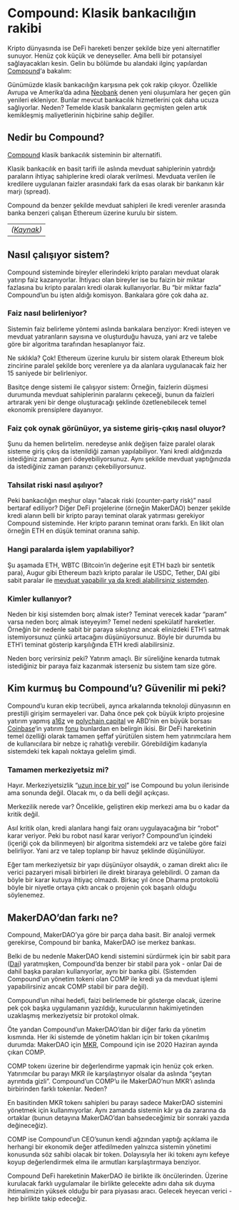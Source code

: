 # Compound: Klasik bankacılığın rakibi

Kripto dünyasında ise DeFi hareketi benzer şekilde bize yeni alternatifler sunuyor. Henüz çok küçük ve deneyseller. Ama belli bir potansiyel sağlayacakları kesin. Gelin bu bölümde bu alandaki ilginç yapılardan [Compound](https://compound.finance/)‘a bakalım:

Günümüzde klasik bankacılığın karşısına pek çok rakip çıkıyor. Özellikle Avrupa ve Amerika’da adına [Neobank](https://en.wikipedia.org/wiki/Neobank) denen yeni oluşumlara her geçen gün yenileri ekleniyor. Bunlar mevcut bankacılık hizmetlerini çok daha ucuza sağlıyorlar. Neden? Temelde klasik bankaların geçmişten gelen artık kemikleşmiş maliyetlerinin hiçbirine sahip değiller.

## Nedir bu Compound? <a id="nedir-bu-compound"></a>

[Compound](https://compound.finance/) klasik bankacılık sisteminin bir alternatifi.

Klasik bankacılık en basit tarifi ile aslında mevduat sahiplerinin yatırdığı paraların ihtiyaç sahiplerine kredi olarak verilmesi. Mevduata verilen ile kredilere uygulanan faizler arasındaki fark da esas olarak bir bankanın kâr marjı \(spread\).

Compound da benzer şekilde mevduat sahipleri ile kredi verenler arasında banka benzeri çalışan Ethereum üzerine kurulu bir sistem.

|  |
| :--- |
| _\(_[_Kaynak_](https://pixabay.com/illustrations/money-bank-business-finance-3405700/)_\)_ |

## Nasıl çalışıyor sistem? <a id="nas&#x131;l-&#xE7;al&#x131;&#x15F;&#x131;yor-sistem"></a>

Compound sisteminde bireyler ellerindeki kripto paraları mevduat olarak yatırıp faiz kazanıyorlar. İhtiyacı olan bireyler ise bu faizin bir miktar fazlasına bu kripto paraları kredi olarak kullanıyorlar. Bu “bir miktar fazla” Compound’un bu işten aldığı komisyon. Bankalara göre çok daha az.

### Faiz nasıl belirleniyor? <a id="faiz-nas&#x131;l-belirleniyor"></a>

Sistemin faiz belirleme yöntemi aslında bankalara benziyor: Kredi isteyen ve mevduat yatıranların sayısına ve oluşturduğu havuza, yani arz ve talebe göre bir algoritma tarafından hesaplanıyor faiz.

Ne sıklıkla? Çok! Ethereum üzerine kurulu bir sistem olarak Ethereum blok zincirine paralel şekilde borç verenlere ya da alanlara uygulanacak faiz her 15 saniyede bir belirleniyor.

Basitçe denge sistemi ile çalışıyor sistem: Örneğin, faizlerin düşmesi durumunda mevduat sahiplerinin paralarını çekeceği, bunun da faizleri artırarak yeni bir denge oluşturacağı şeklinde özetlenebilecek temel ekonomik prensiplere dayanıyor.

### Faiz çok oynak görünüyor, ya sisteme giriş-çıkış nasıl oluyor? <a id="faiz-&#xE7;ok-oynak-g&#xF6;r&#xFC;n&#xFC;yor-ya-sisteme-giri&#x15F;-&#xE7;&#x131;k&#x131;&#x15F;-nas&#x131;l-oluyor"></a>

Şunu da hemen belirtelim. neredeyse anlık değişen faize paralel olarak sisteme giriş çıkış da istenildiği zaman yapılabiliyor. Yani kredi aldığınızda istediğiniz zaman geri ödeyebiliyorsunuz. Aynı şekilde mevduat yaptığınızda da istediğiniz zaman paranızı çekebiliyorsunuz.

### Tahsilat riski nasıl aşılıyor? <a id="tahsilat-riski-nas&#x131;l-a&#x15F;&#x131;l&#x131;yor"></a>

Peki bankacılığın meşhur olayı “alacak riski \(counter-party risk\)” nasıl bertaraf ediliyor? Diğer DeFi projelerine \(örneğin MakerDAO\) benzer şekilde kredi alanın belli bir kripto parayı teminat olarak yatırması gerekiyor Compound sisteminde. Her kripto paranın teminat oranı farklı. En likit olan örneğin ETH en düşük teminat oranına sahip.

### Hangi paralarda işlem yapılabiliyor? <a id="hangi-paralarda-i&#x15F;lem-yap&#x131;labiliyor"></a>

Şu aşamada ETH, WBTC \(Bitcoin’in değerine eşit ETH bazlı bir sentetik para\), Augur gibi Ethereum bazlı kripto paralar ile USDC, Tether, DAI gibi sabit paralar ile [mevduat yapabilir ya da kredi alabilirsiniz sistemden](https://compound.finance/markets).

### Kimler kullanıyor? <a id="kimler-kullan&#x131;yor"></a>

Neden bir kişi sistemden borç almak ister? Teminat verecek kadar “param” varsa neden borç almak isteyeyim? Temel nedeni spekülatif hareketler. Örneğin bir nedenle sabit bir paraya sıkıştınız ancak elinizdeki ETH’i satmak istemiyorsunuz çünkü artacağını düşünüyorsunuz. Böyle bir durumda bu ETH’i teminat gösterip karşılığında ETH kredi alabilirsiniz.

Neden borç verirsiniz peki? Yatırım amaçlı. Bir süreliğine kenarda tutmak istediğiniz bir paraya faiz kazanmak isterseniz bu sistem tam size göre.

## Kim kurmuş bu Compound’u? Güvenilir mi peki? <a id="kim-kurmu&#x15F;-bu-compoundu-g&#xFC;venilir-mi-peki"></a>

Compound’u kuran ekip tecrübeli, ayrıca arkalarında teknoloji dünyasının en prestijli girişim sermayeleri var. Daha önce pek çok büyük kripto projesine yatırım yapmış [a16z](https://a16z.com/crypto/) ve [polychain capital](https://polychain.capital/) ve ABD’nin en büyük borsası [Coinbase](https://www.coinbase.com/)‘in yatırım [fonu](https://ventures.coinbase.com/) bunlardan en belirgin ikisi. Bir DeFi hareketinin temel özelliği olarak tamamen şeffaf yürütülen sistem hem yatırımcılara hem de kullanıcılara bir nebze iç rahatlığı verebilir. Görebildiğim kadarıyla sistemdeki tek kapalı noktaya gelelim şimdi.

### Tamamen merkeziyetsiz mi? <a id="tamamen-merkeziyetsiz-mi"></a>

Hayır. Merkeziyetsizlik “[uzun ince bir yol](https://www.youtube.com/watch?v=PXw3f9YTqV0)” ise Compound bu yolun ilerisinde ama sonunda değil. Olacak mı, o da belli değil açıkçası.

Merkezilik nerede var? Öncelikle, geliştiren ekip merkezi ama bu o kadar da kritik değil.

Asıl kritik olan, kredi alanlara hangi faiz oranı uygulayacağına bir “robot” karar veriyor. Peki bu robot nasıl karar veriyor? Compound’un içindeki \(içeriği çok da bilinmeyen\) bir algoritma sistemdeki arz ve talebe göre faizi belirliyor. Yani arz ve talep toplanıp bir havuz şeklinde düşünülüyor.

Eğer tam merkeziyetsiz bir yapı düşünüyor olsaydık, o zaman direkt alıcı ile verici pazaryeri misali birbirleri ile direkt biraraya gelebilirdi. O zaman da böyle bir karar kutuya ihtiyaç olmazdı. Birkaç yıl önce Dharma protokolü böyle bir niyetle ortaya çıktı ancak o projenin çok başarılı olduğu söylenemez.

## MakerDAO’dan farkı ne? <a id="makerdaodan-fark&#x131;-ne"></a>

Compound, MakerDAO’ya göre bir parça daha basit. Bir analoji vermek gerekirse, Compound bir banka, MakerDAO ise merkez bankası.

Belki de bu nedenle MakerDAO kendi sistemini sürdürmek için bir sabit para \([Dai](https://community-development.makerdao.com/makerdao-mcd-faqs/faqs/dai)\) yaratmışken, Compound’da benzer bir stabil para yok - onlar Dai de dahil başka paraları kullanıyorlar, aynı bir banka gibi. \(Sistemden Compound'un yönetim tokeni olan COMP ile kredi ya da mevduat işlemi yapabilirsiniz ancak COMP stabil bir para değil\). 

Compound’un nihai hedefi, faizi belirlemede bir gösterge olacak, üzerine pek çok başka uygulamanın yazıldığı, kurucularının hakimiyetinden uzaklaşmış merkeziyetsiz bir protokol olmak.

Öte yandan Compound’un MakerDAO’dan bir diğer farkı da yönetim kısmında. Her iki sistemde de yönetim hakları için bir token çıkarılmış durumda: MakerDAO için [MKR](https://community-development.makerdao.com/makerdao-mcd-faqs/faqs/mkr-token), Compound için ise 2020 Haziran ayında çıkan COMP.

COMP tokenı üzerine bir değerlendirme yapmak için henüz çok erken. Yatırımcılar bu parayı MKR ile karşılaştırıyor olsalar da aslında “şeytan ayrıntıda gizli”. Compound’un COMP’u ile MakerDAO’nun MKR’ı aslında birbirinden farklı tokenlar. Neden?

En basitinden MKR tokenı sahipleri bu parayı sadece MakerDAO sistemini yönetmek için kullanmıyorlar. Aynı zamanda sistemin kâr ya da zararına da ortaklar \(bunun detayına MakerDAO’dan bahsedeceğimiz bir sonraki yazıda değineceğiz\).

COMP ise Compound’un CEO’sunun kendi ağzından yaptığı açıklama ile herhangi bir ekonomik değer atfedilmeden yalnızca sistemin yönetimi konusunda söz sahibi olacak bir token. Dolayısıyla her iki tokenı aynı kefeye koyup değerlendirmek elma ile armutları karşılaştırmaya benziyor.

Compound DeFi hareketinin MakerDAO ile birlikte ilk öncülerinden. Üzerine kurulacak farklı uygulamalar ile birlikte gelecekte adını daha sık duyma ihtimalimizin yüksek olduğu bir para piyasası aracı. Gelecek heyecan verici - hep birlikte takip edeceğiz.

